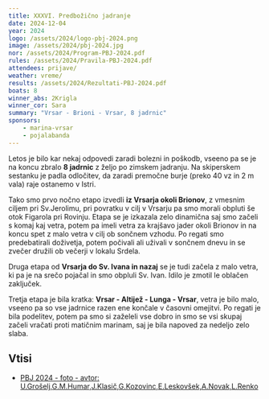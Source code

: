 ```yaml
---
title: XXXVI. Predbožično jadranje
date: 2024-12-04
year: 2024
logo: /assets/2024/logo-pbj-2024.png
image: /assets/2024/pbj-2024.jpg
nor: /assets/2024/Program-PBJ-2024.pdf
rules: /assets/2024/Pravila-PBJ-2024.pdf
attendees: prijave/
weather: vreme/
results: /assets/2024/Rezultati-PBJ-2024.pdf
boats: 8
winner_abs: 2Krigla
winner_cor: Sara
summary: "Vrsar - Brioni - Vrsar, 8 jadrnic"
sponsors:
    - marina-vrsar
    - pojalabanda
---
```


Letos je bilo kar nekaj odpovedi zaradi bolezni in poškodb, vseeno pa se je na koncu zbralo **8 jadrnic** z željo po zimskem jadranju. Na skiperskem sestanku je padla odločitev, da zaradi premočne burje (preko 40 vz in 2 m vala) raje ostanemo v Istri.

Tako smo prvo nočno etapo izvedli **iz Vrsarja okoli Brionov**, z vmesnim ciljem pri Sv.Jerolimu, pri povratku v cilj v Vrsarju pa smo morali obpluti še otok Figarola pri Rovinju. Etapa se je izkazala zelo dinamična saj smo začeli s komaj kaj vetra, potem pa imeli vetra za krajšavo jader okoli Brionov in na koncu spet z malo vetra v cilj ob sončnem vzhodu. Po regati smo predebatirali doživetja, potem počivali ali uživali v sončnem dnevu in se zvečer družili ob večerji v lokalu Srdela.

Druga etapa od **Vrsarja do Sv. Ivana in nazaj** se je tudi začela z malo vetra, ki pa je na srečo pojačal in smo obpluli Sv. Ivan. Idilo je zmotil le oblačen zaključek.

Tretja etapa je bila kratka: **Vrsar - Altijež - Lunga - Vrsar**, vetra je bilo malo, vseeno pa so vse jadrnice razen ene končale v časovni omejitvi. Po regati je bila podelitev, potem pa smo si zaželeli vse dobro in smo se vsi skupaj začeli vračati proti matičnim marinam, saj je bila napoved za nedeljo zelo slaba.

## Vtisi
 - [PBJ 2024 - foto - avtor: U.Grošelj,G.M.Humar,J.Klasič,G.Kozovinc,E.Leskovšek,A.Novak,L.Renko](https://photos.app.goo.gl/JwzrnKNYQdJJmHHj9)
